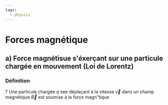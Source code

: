 ```yaml
---
tags:
  - physics
---
```

# Forces magnétique
## a) Force magnétisue s'éxerçant sur une particule chargée en mouvement (Loi de Lorentz)
### Définition
?
Une particule chargée $q$ see déplaçant à la vitesse $\vec v$ dans un champ magnétique $\vec B$ est soumise à la force magn"tique 